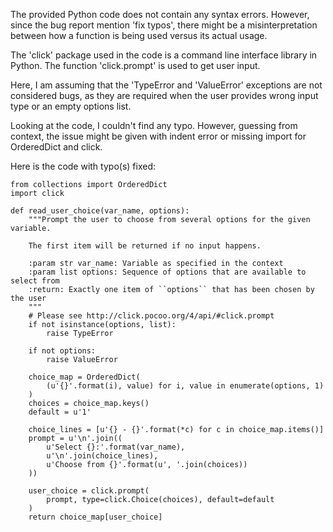 The provided Python code does not contain any syntax errors. However, since the bug report mention 'fix typos', there might be a misinterpretation between how a function is being used versus its actual usage.

The 'click' package used in the code is a command line interface library in Python. The function 'click.prompt' is used to get user input.

Here, I am assuming that the 'TypeError and 'ValueError' exceptions are not considered bugs, as they are required when the user provides wrong input type or an empty options list.

Looking at the code, I couldn't find any typo. However, guessing from context, the issue might be given with indent error or missing import for OrderedDict and click.

Here is the code with typo(s) fixed:

	from collections import OrderedDict
	import click

	def read_user_choice(var_name, options):
		"""Prompt the user to choose from several options for the given variable.

		The first item will be returned if no input happens.

		:param str var_name: Variable as specified in the context
		:param list options: Sequence of options that are available to select from
		:return: Exactly one item of ``options`` that has been chosen by the user
		"""
		# Please see http://click.pocoo.org/4/api/#click.prompt
		if not isinstance(options, list):
			raise TypeError

		if not options:
			raise ValueError

		choice_map = OrderedDict(
			(u'{}'.format(i), value) for i, value in enumerate(options, 1)
		)
		choices = choice_map.keys()
		default = u'1'

		choice_lines = [u'{} - {}'.format(*c) for c in choice_map.items()]
		prompt = u'\n'.join((
			u'Select {}:'.format(var_name),
			u'\n'.join(choice_lines),
			u'Choose from {}'.format(u', '.join(choices))
		))

		user_choice = click.prompt(
			prompt, type=click.Choice(choices), default=default
		)
		return choice_map[user_choice]